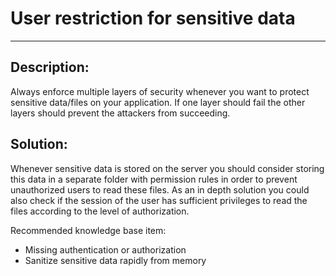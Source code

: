 # User restriction for sensitive data
-------

## Description:

Always enforce multiple layers of security whenever you want to protect sensitive data/files
on your application. If one layer should fail the other layers should prevent the attackers
from succeeding.

## Solution:

Whenever sensitive data is stored on the server you should consider storing this data in
a separate folder with permission rules in order to prevent unauthorized users to
read these files. As an in depth solution you could also check if the session of the user
has sufficient privileges to read the files according to the level of authorization.

Recommended knowledge base item:

- Missing authentication or authorization
- Sanitize sensitive data rapidly from memory
